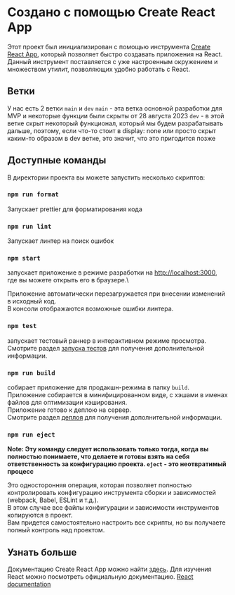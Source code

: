 # Создано с помощью Create React App

Этот проект был инициализирован с помощью инструмента [Create React App](https://github.com/facebook/create-react-app), который позволяет быстро создавать приложения на React.\
Данный инструмент поставляется с уже настроенным окружением и множеством утилит, позволяющих удобно работать с React.

## Ветки

У нас есть 2 ветки `main` и `dev`
`main` - эта ветка основной разработки для MVP и некоторые функции были скрыты от 28 августа 2023
`dev` - в этой ветке скрыт некоторый функционал, который мы будем разрабатывать дальше, поэтому, если что-то стоит в
display: none или просто скрыт каким-то образом в dev ветке, это значит, что это пригодится позже

## Доступные команды

В директории проекта вы можете запустить несколько скриптов:

### `npm run format`

Запускает prettier для форматирования кода

### `npm run lint`

Запускает линтер на поиск ошибок

### `npm start`

запускает приложение в режиме разработки на [http://localhost:3000](http://localhost:3000), где вы можете открыть его в браузере.\

Приложение автоматически перезагружается при внесении изменений в исходный код.\
В консоли отображаются возможные ошибки линтера.

### `npm test`

запускает тестовый раннер в интерактивном режиме просмотра.\
Смотрите раздел [запуска тестов](https://facebook.github.io/create-react-app/docs/running-tests) для получения дополнительной информации.

### `npm run build`

собирает приложение для продакшн-режима в папку `build`.\
Приложение собирается в минифицированном виде, с хэшами в именах файлов для оптимизации кэширования.\
Приложение готово к деплою на сервер.\
Смотрите раздел [деплоя](https://facebook.github.io/create-react-app/docs/deployment) для получения дополнительной информации.

### `npm run eject`

**Note: Эту команду следует использовать только тогда, когда вы полностью понимаете, что делаете и готовы взять на себя ответственность за конфигурацию проекта. `eject` - это неотвратимый процесс**

Это односторонняя операция, которая позволяет полностью контролировать конфигурацию инструмента сборки и зависимостей (webpack, Babel, ESLint и т.д.).\
В этом случае все файлы конфигурации и зависимости инструментов копируются в проект.\
Вам придется самостоятельно настроить все скрипты, но вы получаете полный контроль над проектом.

## Узнать больше

Документацию Create React App можно найти [здесь](https://facebook.github.io/create-react-app/docs/getting-started). Для изучения React можно посмотреть официальную документацию. [React documentation](https://reactjs.org/)
